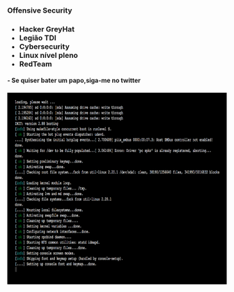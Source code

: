 <h3>Offensive Security<h3>
   
- Hacker GreyHat
- Legião TDI
- Cybersecurity
- Linux nível pleno
- RedTeam
 
<h4>- Se quiser bater um papo,siga-me no twitter <h4>

<img src=mrrobot00.png height=440 width=800   >
